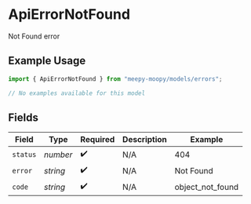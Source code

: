 # ApiErrorNotFound

Not Found error

## Example Usage

```typescript
import { ApiErrorNotFound } from "meepy-moopy/models/errors";

// No examples available for this model
```

## Fields

| Field              | Type               | Required           | Description        | Example            |
| ------------------ | ------------------ | ------------------ | ------------------ | ------------------ |
| `status`           | *number*           | :heavy_check_mark: | N/A                | 404                |
| `error`            | *string*           | :heavy_check_mark: | N/A                | Not Found          |
| `code`             | *string*           | :heavy_check_mark: | N/A                | object_not_found   |